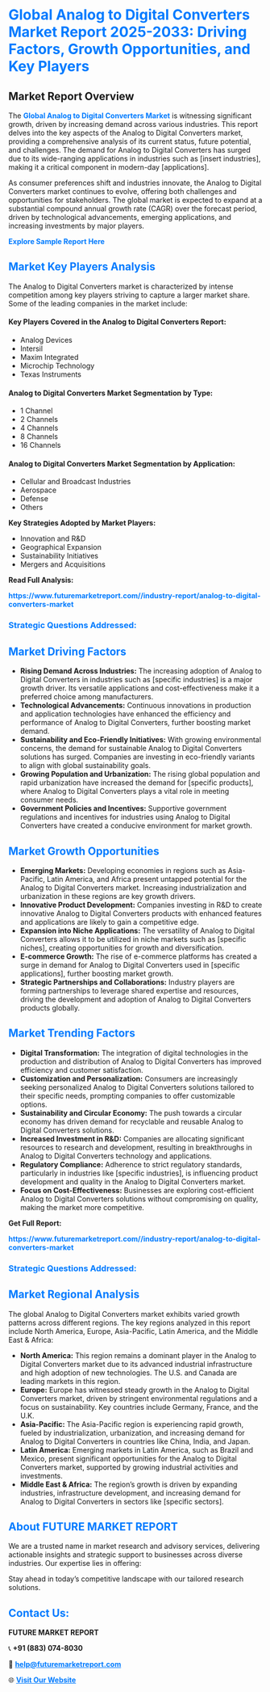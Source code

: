 <h1 style="color: #007BFF;">Global Analog to Digital Converters Market Report 2025-2033: Driving Factors, Growth Opportunities, and Key Players</h1>

<section id="overview">
<h2>Market Report Overview</h2>
<p>The <a href="https://www.futuremarketreport.com//industry-report/analog-to-digital-converters-market" style="color: #007BFF; text-decoration: none;"><strong>Global Analog to Digital Converters Market</strong></a> is witnessing significant growth, driven by increasing demand across various industries. This report delves into the key aspects of the Analog to Digital Converters market, providing a comprehensive analysis of its current status, future potential, and challenges. The demand for Analog to Digital Converters has surged due to its wide-ranging applications in industries such as [insert industries], making it a critical component in modern-day [applications].</p>
<p>As consumer preferences shift and industries innovate, the Analog to Digital Converters market continues to evolve, offering both challenges and opportunities for stakeholders. The global market is expected to expand at a substantial compound annual growth rate (CAGR) over the forecast period, driven by technological advancements, emerging applications, and increasing investments by major players.</p>
</section>

<section id="overview">
<p><a href="https://www.futuremarketreport.com//request-sample/reportId=47322" style="color: #007BFF; text-decoration: none;"><strong>Explore Sample Report Here</strong></a></p>
</section>

<section id="key-players">
<h2 style="color: #007BFF;">Market Key Players Analysis</h2>
<p>The Analog to Digital Converters market is characterized by intense competition among key players striving to capture a larger market share. Some of the leading companies in the market include:</p>
<h4>Key Players Covered in the Analog to Digital Converters Report:</h4>
<ul><li>Analog Devices</li><li>Intersil</li><li>Maxim Integrated</li><li>Microchip Technology</li><li>Texas Instruments</li></ul>
<h4>Analog to Digital Converters Market Segmentation by Type:</h4>
<ul><li>1 Channel</li><li>2 Channels</li><li>4 Channels</li><li>8 Channels</li><li>16 Channels</li></ul>

<h4>Analog to Digital Converters Market Segmentation by Application:</h4>
<ul><li>Cellular and Broadcast Industries</li><li>Aerospace</li><li>Defense</li><li>Others</li></ul>
<p><strong>Key Strategies Adopted by Market Players:</strong></p>
<ul>
<li>Innovation and R&D</li>
<li>Geographical Expansion</li>
<li>Sustainability Initiatives</li>
<li>Mergers and Acquisitions</li>
</ul>
</section>

<section>
<p><strong>Read Full Analysis: </strong></p><a href="https://www.futuremarketreport.com//industry-report/analog-to-digital-converters-market" style="color: #007BFF; text-decoration: none;"><strong>https://www.futuremarketreport.com//industry-report/analog-to-digital-converters-market</strong></a>
<h3 style="color: #007BFF;">Strategic Questions Addressed:</h3>
</section>

<section id="driving-factors">
<h2 style="color: #007BFF;">Market Driving Factors</h2>
<ul>
<li><strong>Rising Demand Across Industries:</strong> The increasing adoption of Analog to Digital Converters in industries such as [specific industries] is a major growth driver. Its versatile applications and cost-effectiveness make it a preferred choice among manufacturers.</li>
<li><strong>Technological Advancements:</strong> Continuous innovations in production and application technologies have enhanced the efficiency and performance of Analog to Digital Converters, further boosting market demand.</li>
<li><strong>Sustainability and Eco-Friendly Initiatives:</strong> With growing environmental concerns, the demand for sustainable Analog to Digital Converters solutions has surged. Companies are investing in eco-friendly variants to align with global sustainability goals.</li>
<li><strong>Growing Population and Urbanization:</strong> The rising global population and rapid urbanization have increased the demand for [specific products], where Analog to Digital Converters plays a vital role in meeting consumer needs.</li>
<li><strong>Government Policies and Incentives:</strong> Supportive government regulations and incentives for industries using Analog to Digital Converters have created a conducive environment for market growth.</li>
</ul>
</section>

<section id="growth-opportunities">
<h2 style="color: #007BFF;">Market Growth Opportunities</h2>
<ul>
<li><strong>Emerging Markets:</strong> Developing economies in regions such as Asia-Pacific, Latin America, and Africa present untapped potential for the Analog to Digital Converters market. Increasing industrialization and urbanization in these regions are key growth drivers.</li>
<li><strong>Innovative Product Development:</strong> Companies investing in R&D to create innovative Analog to Digital Converters products with enhanced features and applications are likely to gain a competitive edge.</li>
<li><strong>Expansion into Niche Applications:</strong> The versatility of Analog to Digital Converters allows it to be utilized in niche markets such as [specific niches], creating opportunities for growth and diversification.</li>
<li><strong>E-commerce Growth:</strong> The rise of e-commerce platforms has created a surge in demand for Analog to Digital Converters used in [specific applications], further boosting market growth.</li>
<li><strong>Strategic Partnerships and Collaborations:</strong> Industry players are forming partnerships to leverage shared expertise and resources, driving the development and adoption of Analog to Digital Converters products globally.</li>
</ul>
</section>

<section id="trending-factors">
<h2 style="color: #007BFF;">Market Trending Factors</h2>
<ul>
<li><strong>Digital Transformation:</strong> The integration of digital technologies in the production and distribution of Analog to Digital Converters has improved efficiency and customer satisfaction.</li>
<li><strong>Customization and Personalization:</strong> Consumers are increasingly seeking personalized Analog to Digital Converters solutions tailored to their specific needs, prompting companies to offer customizable options.</li>
<li><strong>Sustainability and Circular Economy:</strong> The push towards a circular economy has driven demand for recyclable and reusable Analog to Digital Converters solutions.</li>
<li><strong>Increased Investment in R&D:</strong> Companies are allocating significant resources to research and development, resulting in breakthroughs in Analog to Digital Converters technology and applications.</li>
<li><strong>Regulatory Compliance:</strong> Adherence to strict regulatory standards, particularly in industries like [specific industries], is influencing product development and quality in the Analog to Digital Converters market.</li>
<li><strong>Focus on Cost-Effectiveness:</strong> Businesses are exploring cost-efficient Analog to Digital Converters solutions without compromising on quality, making the market more competitive.</li>
</ul>
</section>

<section>
<p><strong>Get Full Report: </strong></p><a href="https://www.futuremarketreport.com//industry-report/analog-to-digital-converters-market" style="color: #007BFF; text-decoration: none;"><strong>https://www.futuremarketreport.com//industry-report/analog-to-digital-converters-market</strong></a>
<h3 style="color: #007BFF;">Strategic Questions Addressed:</h3>
</section>


<section id="regional-analysis">
<h2 style="color: #007BFF;">Market Regional Analysis</h2>
<p>The global Analog to Digital Converters market exhibits varied growth patterns across different regions. The key regions analyzed in this report include North America, Europe, Asia-Pacific, Latin America, and the Middle East & Africa:</p>
<ul>
<li><strong>North America:</strong> This region remains a dominant player in the Analog to Digital Converters market due to its advanced industrial infrastructure and high adoption of new technologies. The U.S. and Canada are leading markets in this region.</li>
<li><strong>Europe:</strong> Europe has witnessed steady growth in the Analog to Digital Converters market, driven by stringent environmental regulations and a focus on sustainability. Key countries include Germany, France, and the U.K.</li>
<li><strong>Asia-Pacific:</strong> The Asia-Pacific region is experiencing rapid growth, fueled by industrialization, urbanization, and increasing demand for Analog to Digital Converters in countries like China, India, and Japan.</li>
<li><strong>Latin America:</strong> Emerging markets in Latin America, such as Brazil and Mexico, present significant opportunities for the Analog to Digital Converters market, supported by growing industrial activities and investments.</li>
<li><strong>Middle East & Africa:</strong> The region’s growth is driven by expanding industries, infrastructure development, and increasing demand for Analog to Digital Converters in sectors like [specific sectors].</li>
</ul>
</section>

<footer>
<h2 style="color: #007BFF;">About FUTURE MARKET REPORT</h2>
<p>We are a trusted name in market research and advisory services, delivering actionable insights and strategic support to businesses across diverse industries. Our expertise lies in offering:</p>

<p>Stay ahead in today’s competitive landscape with our tailored research solutions.</p>

<h2 style="color: #007BFF;">Contact Us:</h2>
<p><strong>FUTURE MARKET REPORT</strong></p>
<p>📞 <strong>+91 (883) 074-8030</strong></p>
<p>📧 <strong><a href="mailto:help@futuremarketreport.com" style="color: #007BFF;">help@futuremarketreport.com</a></strong></p>
<p>🌐 <strong><a href="https://www.futuremarketreport.com/" style="color: #007BFF;">Visit Our Website</a></strong></p>
</footer>